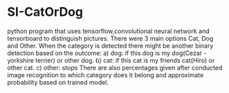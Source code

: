 # SI-CatOrDog
python program that uses tensorflow,convolutional neural network and tensorboard to distinguish pictures.
There were 3 main options Cat, Dog and Other.
When the category is detected there might be another binary detection based on the outcome:
a) dog:
	if this dog is my dog(Cezar - yorkshire terrier) or other dog.
b) cat:
	if this cat is my friends cat(Hiro) or other cat.
c) other:
	stops
There are also percentages given after conducted image recognition to which category does it belong and approximate probability based on trained model.
